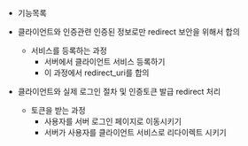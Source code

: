 * 기능목록

* 클라이언트와 인증관련 인증된 정보로만 redirect 보안을 위해서 합의
    - 서비스를 등록하는 과정
        + 서버에서 클라이언트 서비스 등록하기
        + 이 과정에서 redirect_uri를 합의

* 클라이언트와 실제 로그인 절차 및 인증토큰 발급 redirect 처리
    - 토큰을 받는 과정
        + 사용자를 서버 로그인 페이지로 이동시키기
        + 서버가 사용자를 클라이언트 서비스로 리다이렉트 시키기